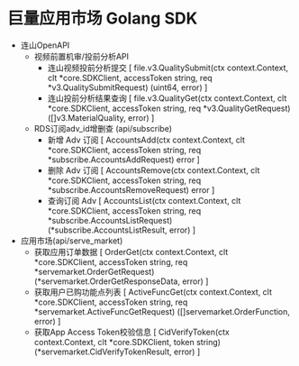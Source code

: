 # 巨量应用市场 Golang SDK

- 连山OpenAPI
  - 视频前置机审/投前分析API
    - 连山视频投前分析提交 [ file.v3.QualitySubmit(ctx context.Context, clt *core.SDKClient, accessToken string, req *v3.QualitySubmitRequest) (uint64, error) ]
    - 连山投前分析结果查询 [ file.v3.QualityGet(ctx context.Context, clt *core.SDKClient, accessToken string, req *v3.QualityGetRequest) ([]v3.MaterialQuality, error) ]
  - RDS订阅adv_id增删查 (api/subscribe)
    - 新增 Adv 订阅 [ AccountsAdd(ctx context.Context, clt *core.SDKClient, accessToken string, req *subscribe.AccountsAddRequest) error ]
    - 删除 Adv 订阅 [ AccountsRemove(ctx context.Context, clt *core.SDKClient, accessToken string, req *subscribe.AccountsRemoveRequest) error ]
    - 查询订阅 Adv [ AccountsList(ctx context.Context, clt *core.SDKClient, accessToken string, req *subscribe.AccountsListRequest) (*subscribe.AccountsListResult, error) ]
- 应用市场(api/serve_market)
  - 获取应用订单数据 [ OrderGet(ctx context.Context, clt *core.SDKClient, accessToken string, req *servemarket.OrderGetRequest) (*servemarket.OrderGetResponseData, error) ]
  - 获取用户已购功能点列表 [ ActiveFuncGet(ctx context.Context, clt *core.SDKClient, accessToken string, req *servemarket.ActiveFuncGetRequest) ([]servemarket.OrderFunction, error) ]
  - 获取App Access Token校验信息 [ CidVerifyToken(ctx context.Context, clt *core.SDKClient, token string) (*servemarket.CidVerifyTokenResult, error) ]
